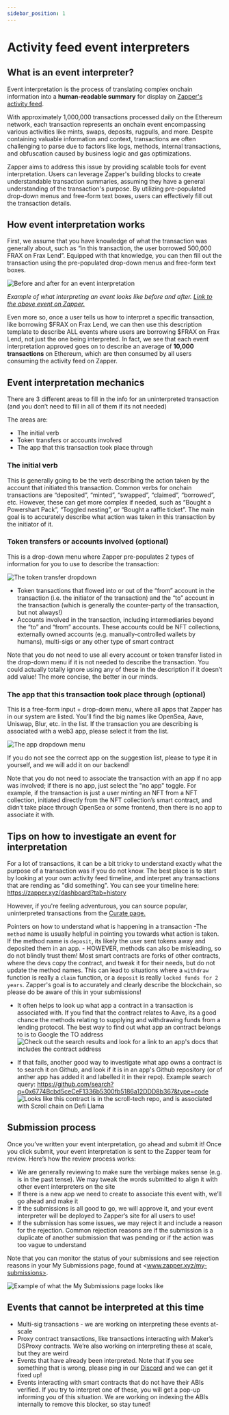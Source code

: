 ```yaml
---
sidebar_position: 1
---
```


# Activity feed event interpreters

## What is an event interpreter?

Event interpretation is the process of translating complex onchain information into a **human-readable summary** for display on [Zapper's activity feed](www.zapper.xyz/feed).

With approximately 1,000,000 transactions processed daily on the Ethereum network, each transaction represents an onchain event encompassing various activities like mints, swaps, deposits, rugpulls, and more. Despite containing valuable information and context, transactions are often challenging to parse due to factors like logs, methods, internal transactions, and obfuscation caused by business logic and gas optimizations.

Zapper aims to address this issue by providing scalable tools for event interpretation. Users can leverage Zapper's building blocks to create understandable transaction summaries, assuming they have a general understanding of the transaction's purpose. By utilizing pre-populated drop-down menus and free-form text boxes, users can effectively fill out the transaction details.

## How event interpretation works

First, we assume that you have knowledge of what the transaction was generally about, such as “in this transaction, the user borrowed 500,000 FRAX on Frax Lend”. Equipped with that knowledge, you can then fill out the transaction using the pre-populated drop-down menus and free-form text boxes.

![Before and after for an event interpretation](static/img/assets/frax_event_interpretation2.png)

*Example of what interpreting an event looks like before and after. [Link to the above event on Zapper.](https://zapper.xyz/event/ethereum/0x319b0a720cc0cac120d021a267f1070ed4e5eb03784f39cd8c642ef2664cbdac)*

Even more so, once a user tells us how to interpret a specific transaction, like borrowing $FRAX on Frax Lend, we can then use this description template to describe ALL events where users are borrowing $FRAX on Frax Lend, not just the one being interpreted. In fact, we see that each event interpretation approved goes on to describe an average of **10,000 transactions** on Ethereum, which are then consumed by all users consuming the activity feed on Zapper.

## Event interpretation mechanics

There are 3 different areas to fill in the info for an uninterpreted transaction (and you don’t need to fill in all of them if its not needed)

The areas are:

- The initial verb
- Token transfers or accounts involved
- The app that this transaction took place through

### The initial verb

This is generally going to be the verb describing the action taken by the account that initiated this transaction. Common verbs for onchain transactions are “deposited”, “minted”, “swapped”, “claimed”, “borrowed”, etc. However, these can get more complex if needed, such as “Bought a Powershart Pack”, “Toggled nesting”, or “Bought a raffle ticket”. The main goal is to accurately describe what action was taken in this transaction by the initiator of it.

### Token transfers or accounts involved (optional)

This is a drop-down menu where Zapper pre-populates 2 types of information for you to use to describe the transaction:

![The token transfer dropdown](static/img/assets/token-transfers-out.png)

- Token transactions that flowed into or out of the “from” account in the transaction (i.e. the initiator of the transaction) and the “to” account in the transaction (which is generally the counter-party of the transaction, but not always!)
- Accounts involved in the transaction, including intermediaries beyond the “to” and “from” accounts. These accounts could be NFT collections, externally owned accounts (e.g. manually-controlled wallets by humans), multi-sigs or any other type of smart contract

Note that you do not need to use all every account or token transfer listed in the drop-down menu if it is not needed to describe the transaction. You could actually totally ignore using any of these in the description if it doesn’t add value! The more concise, the better in our minds.

### The app that this transaction took place through (optional)

This is a free-form input + drop-down menu, where all apps that Zapper has in our system are listed. You’ll find the big names like OpenSea, Aave, Uniswap, Blur, etc. in the list. If the transaction you are describing is associated with a web3 app, please select it from the list.

![The app dropdown menu](static/img/assets/app-drop-down.png)

If you do not see the correct app on the suggestion list, please to type it in yourself, and we will add it on our backend!

Note that you do not need to associate the transaction with an app if no app was involved; if there is no app, just select the "no app" toggle. For example, if the transaction is just a user minting an NFT from a NFT collection, initiated directly from the NFT collection’s smart contract, and didn’t take place through OpenSea or some frontend, then there is no app to associate it with.

## Tips on how to investigate an event for interpretation

For a lot of transactions, it can be a bit tricky to understand exactly what the purpose of a transaction was if you do not know. The best place is to start by looking at your own activity feed timeline, and interpret any transactions that are rending as "did something". You can see your timeline here: <https://zapper.xyz/dashboard?tab=history>

However, if you're feeling adventurous, you can source popular, uninterpreted transactions from the [Curate page.](https://zapper.xyz/curate/events)

Pointers on how to understand what is happening in a transaction
-The `method` name is usually helpful in pointing you towards what action is taken. If the method name is `deposit`, its likely the user sent tokens away and deposited them in an app.
    - HOWEVER, methods can also be misleading, so do not blindly trust them! Most smart contracts are forks of other contracts, where the devs copy the contract, and tweak it for their needs, but do not update the method names. This can lead to situations where a `withdraw` function is really a `claim` function, or a `deposit` is really `locked funds for 2 years`. Zapper's goal is to accurately and clearly describe the blockchain, so please do be aware of this in your submissions!

- It often helps to look up what app a contract in a transaction is associated with. If you find that the contract relates to Aave, its a good chance the methods relating to supplying and withdrawing funds from a lending protocol. The best way to find out what app an contract belongs to is to Google the TO address
![Check out the search results and look for a link to an app's docs that includes the contract address](static/img/assets/google-contract.png)

- If that fails, another good way to investigate what app owns a contract is to search it on Github, and look if it is in an app's Github repository (or of anther app has added it and labelled it in their repo). Example search query: <https://github.com/search?q=0x6774Bcbd5ceCeF1336b5300fb5186a12DDD8b367&type=code>
![Looks like this contract is in the scroll-tech repo, and is associated with Scroll chain on Defi Llama](static/img/assets/github-contract-lookup.png)

## Submission process

Once you’ve written your event interpretation, go ahead and submit it! Once you click submit, your event interpretation is sent to the Zapper team for review. Here’s how the review process works:

- We are generally reviewing to make sure the verbiage makes sense (e.g. is in the past tense). We may tweak the words submitted to align it with other event interpreters on the site
- If there is a new app we need to create to associate this event with, we’ll go ahead and make it
- If the submissions is all good to go, we will approve it, and your event interpreter will be deployed to Zapper’s site for all users to use!
- If the submission has some issues, we may reject it and include a reason for the rejection. Common rejection reasons are if the submission is a duplicate of another submission that was pending or if the action was too vague to understand

Note that you can monitor the status of your submissions and see rejection reasons in your My Submissions page, found at <www.zapper.xyz/my-submissions>.

![Example of what the My Submissions page looks like](static/img/assets/my-submissions-screenshot.png)

## Events that cannot be interpreted at this time

- Multi-sig transactions - we are working on interpreting these events at-scale
- Proxy contract transactions, like transactions interacting with Maker’s DSProxy contracts. We’re also working on interpreting these at scale, but they are weird
- Events that have already been interpreted. Note that if you see something that is wrong, please ping in our [Discord](https://www.zapper.xyz/discord) and we can get it fixed up!
- Events interacting with smart contracts that do not have their ABIs verified. If you try to interpret one of these, you will get a pop-up informing you of this situation. We are working on indexing the ABIs internally to remove this blocker, so stay tuned!
